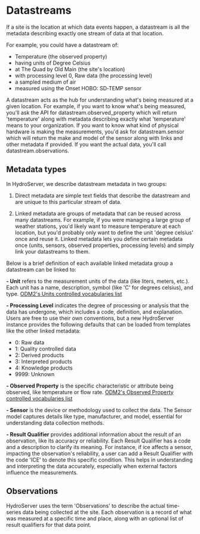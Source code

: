 # Datastreams

If a site is the location at which data events happen, a datastream is all the metadata describing exactly one stream of data at that location.

For example, you could have a datastream of:

- Temperature (the observed property)
- having units of Degree Celsius
- at The Quad by Old Main (the site's location)
- with processing level 0, Raw data (the processing level)
- a sampled medium of air
- measured using the Onset HOBO: SD‑TEMP sensor

A datastream acts as the hub for understanding what's being measured at a given location. For example, if you want to know what's being measured, you'll ask the API for datastream.observed_property which will return 'temperature' along with metadata describing exactly what 'temperature' means to your organization. If you want to know what kind of physical hardware is making the measurements, you'd ask for datastream.sensor which will return the make and model of the sensor along with links and other metadata if provided. If you want the actual data, you'll call datastream.observations.

## Metadata types

In HydroServer, we describe datastream metadata in two groups:

1. Direct metadata are simple text fields that describe the datastream and are unique to this particular stream of data.

2. Linked metadata are groups of metadata that can be reused across many datastreams. For example, if you were managing a large group of weather stations, you'd likely want to measure temperature at each location, but you'd probably only want to define the unit 'degree celsius' once and reuse it. Linked metadata lets you define certain metadata once (units, sensors, observed properties, processing levels) and simply link your datastreams to them.

Below is a brief definition of each available linked metadata group a datastream can be linked to:

**- Unit** refers to the measurement units of the data (like liters, meters, etc.). Each unit has a name, description, symbol (like 'C' for degrees celsius), and type.
[ODM2's Units controlled vocabularies list](http://vocabulary.odm2.org/units/)

**- Processing Level** indicates the degree of processing or analysis that the data has undergone, which includes a code, definition, and explanation. Users are free to use their own conventions, but a new HydroServer instance provides the following defaults that can be loaded from templates like the other linked metadata:

- 0: Raw data
- 1: Quality controlled data
- 2: Derived products
- 3: Interpreted products
- 4: Knowledge products
- 9999: Unknown

**- Observed Property** is the specific characteristic or attribute being observed, like temperature or flow rate.
[ODM2's Observed Property controlled vocabularies list](http://vocabulary.odm2.org/variablename/)

**- Sensor** is the device or methodology used to collect the data. The Sensor model captures details like type, manufacturer, and model, essential for understanding data collection methods.

**- Result Qualifier** provides additional information about the result of an observation, like its accuracy or reliability. Each Result Qualifier has a code and a description to clarify its meaning. For instance, if ice affects a sensor, impacting the observation's reliability, a user can add a Result Qualifier with the code 'ICE' to denote this specific condition. This helps in understanding and interpreting the data accurately, especially when external factors influence the measurements.

## Observations

HydroServer uses the term 'Observations' to describe the actual time-series data being collected at the site. Each observation is a record of what was measured at a specific time and place, along with an optional list of result qualifiers for that data point.
